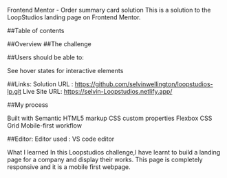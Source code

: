 Frontend Mentor - Order summary card solution
This is a solution to the LoopStudios landing page on Frontend Mentor.

##Table of contents

##Overview
##The challenge

##Users should be able to:

See hover states for interactive elements

##Links:
Solution URL : https://github.com/selvinwellington/loopstudios-lp.git
Live Site URL: https://selvin-Loopstudios.netlify.app/

##My process

Built with
Semantic HTML5 markup
CSS custom properties
Flexbox
CSS Grid
Mobile-first workflow

##Editor:
Editor used : VS code editor

What I learned
In this Loopstudios challenge,I have learnt to build a landing page for a company and display their works. This page is completely responsive and it is a mobile first webpage.